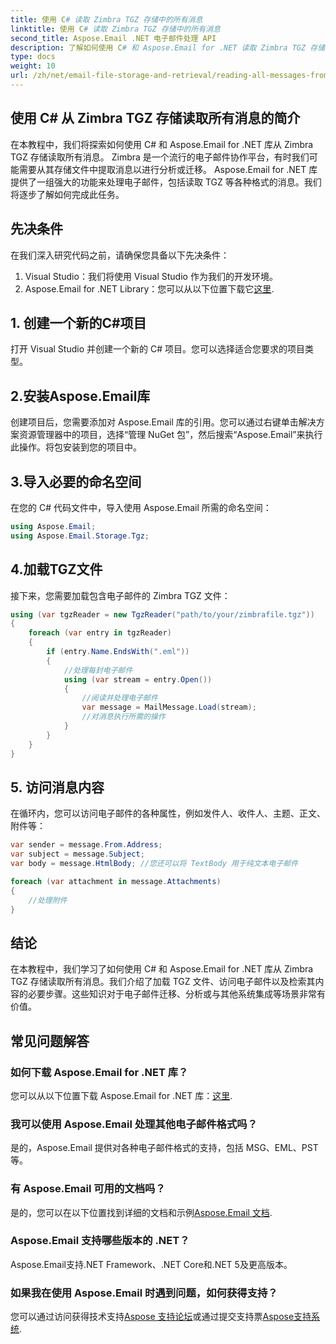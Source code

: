 ```yaml
---
title: 使用 C# 读取 Zimbra TGZ 存储中的所有消息
linktitle: 使用 C# 读取 Zimbra TGZ 存储中的所有消息
second_title: Aspose.Email .NET 电子邮件处理 API
description: 了解如何使用 C# 和 Aspose.Email for .NET 读取 Zimbra TGZ 存储消息。包含源代码的分步指南。
type: docs
weight: 10
url: /zh/net/email-file-storage-and-retrieval/reading-all-messages-from-zimbra-tgz-storage-with-csharp/
---
```


## 使用 C# 从 Zimbra TGZ 存储读取所有消息的简介

在本教程中，我们将探索如何使用 C# 和 Aspose.Email for .NET 库从 Zimbra TGZ 存储读取所有消息。 Zimbra 是一个流行的电子邮件协作平台，有时我们可能需要从其存储文件中提取消息以进行分析或迁移。 Aspose.Email for .NET 库提供了一组强大的功能来处理电子邮件，包括读取 TGZ 等各种格式的消息。我们将逐步了解如何完成此任务。

## 先决条件

在我们深入研究代码之前，请确保您具备以下先决条件：

1. Visual Studio：我们将使用 Visual Studio 作为我们的开发环境。
2.  Aspose.Email for .NET Library：您可以从以下位置下载它[这里](https://downloads.aspose.com/email/net).

## 1. 创建一个新的C#项目

打开 Visual Studio 并创建一个新的 C# 项目。您可以选择适合您要求的项目类型。

## 2.安装Aspose.Email库

创建项目后，您需要添加对 Aspose.Email 库的引用。您可以通过右键单击解决方案资源管理器中的项目，选择“管理 NuGet 包”，然后搜索“Aspose.Email”来执行此操作。将包安装到您的项目中。

## 3.导入必要的命名空间

在您的 C# 代码文件中，导入使用 Aspose.Email 所需的命名空间：

```csharp
using Aspose.Email;
using Aspose.Email.Storage.Tgz;
```

## 4.加载TGZ文件

接下来，您需要加载包含电子邮件的 Zimbra TGZ 文件：

```csharp
using (var tgzReader = new TgzReader("path/to/your/zimbrafile.tgz"))
{
    foreach (var entry in tgzReader)
    {
        if (entry.Name.EndsWith(".eml"))
        {
            //处理每封电子邮件
            using (var stream = entry.Open())
            {
                //阅读并处理电子邮件
                var message = MailMessage.Load(stream);
                //对消息执行所需的操作
            }
        }
    }
}
```

## 5. 访问消息内容

在循环内，您可以访问电子邮件的各种属性，例如发件人、收件人、主题、正文、附件等：

```csharp
var sender = message.From.Address;
var subject = message.Subject;
var body = message.HtmlBody; //您还可以将 TextBody 用于纯文本电子邮件

foreach (var attachment in message.Attachments)
{
    //处理附件
}
```

## 结论

在本教程中，我们学习了如何使用 C# 和 Aspose.Email for .NET 库从 Zimbra TGZ 存储读取所有消息。我们介绍了加载 TGZ 文件、访问电子邮件以及检索其内容的必要步骤。这些知识对于电子邮件迁移、分析或与其他系统集成等场景非常有价值。

## 常见问题解答

### 如何下载 Aspose.Email for .NET 库？

您可以从以下位置下载 Aspose.Email for .NET 库：[这里](https://downloads.aspose.com/email/net).

### 我可以使用 Aspose.Email 处理其他电子邮件格式吗？

是的，Aspose.Email 提供对各种电子邮件格式的支持，包括 MSG、EML、PST 等。

### 有 Aspose.Email 可用的文档吗？

是的，您可以在以下位置找到详细的文档和示例[Aspose.Email 文档](https://reference.aspose.com/email/net).

### Aspose.Email 支持哪些版本的 .NET？

Aspose.Email支持.NET Framework、.NET Core和.NET 5及更高版本。

### 如果我在使用 Aspose.Email 时遇到问题，如何获得支持？

您可以通过访问获得技术支持[Aspose 支持论坛](https://forum.aspose.com/c/email)或通过提交支持票[Aspose支持系统](https://www.aspose.com/support/contact-us).